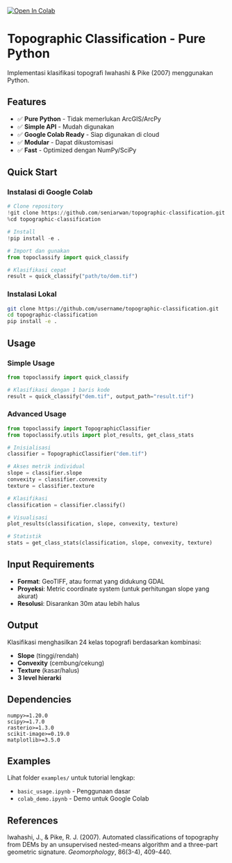[![Open In Colab](https://colab.research.google.com/assets/colab-badge.svg)](https://colab.research.google.com/drive/XXXXXXXXXXXXXXXXX#offline=true&sandboxMode=true)

# Topographic Classification - Pure Python

Implementasi klasifikasi topografi Iwahashi & Pike (2007) menggunakan Python.

## Features

- ✅ **Pure Python** - Tidak memerlukan ArcGIS/ArcPy
- ✅ **Simple API** - Mudah digunakan
- ✅ **Google Colab Ready** - Siap digunakan di cloud
- ✅ **Modular** - Dapat dikustomisasi
- ✅ **Fast** - Optimized dengan NumPy/SciPy

## Quick Start

### Instalasi di Google Colab

```python
# Clone repository
!git clone https://github.com/seniarwan/topographic-classification.git
%cd topographic-classification

# Install
!pip install -e .

# Import dan gunakan
from topoclassify import quick_classify

# Klasifikasi cepat
result = quick_classify("path/to/dem.tif")
```

### Instalasi Lokal

```bash
git clone https://github.com/username/topographic-classification.git
cd topographic-classification
pip install -e .
```

## Usage

### Simple Usage

```python
from topoclassify import quick_classify

# Klasifikasi dengan 1 baris kode
result = quick_classify("dem.tif", output_path="result.tif")
```

### Advanced Usage

```python
from topoclassify import TopographicClassifier
from topoclassify.utils import plot_results, get_class_stats

# Inisialisasi
classifier = TopographicClassifier("dem.tif")

# Akses metrik individual
slope = classifier.slope
convexity = classifier.convexity
texture = classifier.texture

# Klasifikasi
classification = classifier.classify()

# Visualisasi
plot_results(classification, slope, convexity, texture)

# Statistik
stats = get_class_stats(classification, slope, convexity, texture)
```

## Input Requirements

- **Format**: GeoTIFF, atau format yang didukung GDAL
- **Proyeksi**: Metric coordinate system (untuk perhitungan slope yang akurat)
- **Resolusi**: Disarankan 30m atau lebih halus

## Output

Klasifikasi menghasilkan 24 kelas topografi berdasarkan kombinasi:
- **Slope** (tinggi/rendah)
- **Convexity** (cembung/cekung) 
- **Texture** (kasar/halus)
- **3 level hierarki**

## Dependencies

```
numpy>=1.20.0
scipy>=1.7.0
rasterio>=1.3.0
scikit-image>=0.19.0
matplotlib>=3.5.0
```

## Examples

Lihat folder `examples/` untuk tutorial lengkap:
- `basic_usage.ipynb` - Penggunaan dasar
- `colab_demo.ipynb` - Demo untuk Google Colab

## References

Iwahashi, J., & Pike, R. J. (2007). Automated classifications of topography from DEMs by an unsupervised nested-means algorithm and a three-part geometric signature. *Geomorphology*, 86(3-4), 409-440.
